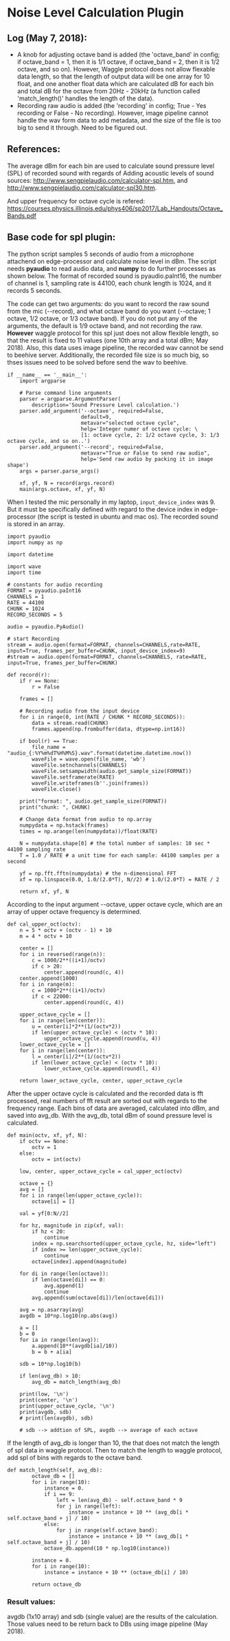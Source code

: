 
# Noise Level Calculation Plugin

## Log (May 7, 2018):
- A knob for adjusting octave band is added (the 'octave_band' in config; if octave_band = 1, then it is 1/1 octave, if octave_band = 2, then it is 1/2 octave, and so on). However, Waggle protocol does not allow flexable data length, so that the length of output data will be one array for 10 float, and one another float data which are calculated dB for each bin and total dB for the octave from 20Hz - 20kHz (a function called 'match_length()' handles the length of the data).
- Recording raw audio is added (the 'recording' in config; True - Yes recording or False - No recording). However, image pipeline cannot handle the wav form data to add metadata, and the size of the file is too big to send it through. Need to be figured out.

## References:
The average dBm for each bin are used to calculate sound pressure level (SPL) of recorded sound with regards of 
Adding acoustic levels of sound sources: http://www.sengpielaudio.com/calculator-spl.htm, and http://www.sengpielaudio.com/calculator-spl30.htm.

And upper frequency for octave cycle is refered: https://courses.physics.illinois.edu/phys406/sp2017/Lab_Handouts/Octave_Bands.pdf

## Base code for spl plugin:
The python script samples 5 seconds of audio from a microphone attachend on edge-processor and calculate noise level in dBm.
The script needs **pyaudio** to read audio data, and **numpy** to do further processes as shown below. The format of recorded sound is pyaudio.paInt16, the number of channel is 1, sampling rate is 44100, each chunk length is 1024, and it records 5 seconds.

The code can get two arguments: do you want to record the raw sound from the mic (--record), and what octave band do you want (--octave; 1 octave, 1/2 octave, or 1/3 octave band). If you do not put any of the arguments, the default is 1/9 octave band, and not recording the raw. **However** waggle protocol for this spl just does not allow flexible length, so that the result is fixed to 11 values (one 10th array and a total dBm; May 2018). Also, this data uses image pipeline, the recorded wav cannot be send to beehive server. Additionally, the recorded file size is so much big, so thses issues need to be solved before send the wav to beehive.

```
if __name__ == '__main__':
    import argparse

    # Parse command line arguments
    parser = argparse.ArgumentParser(
        description='Sound Pressure Level calculation.')
    parser.add_argument('--octave', required=False,
                        default=9,
                        metavar="selected octave cycle",
                        help='Integer numer of octave cycle: \
                        [1: octave cycle, 2: 1/2 octave cycle, 3: 1/3 octave cycle, and so on..')
    parser.add_argument('--record', required=False,
                        metavar="True or False to send raw audio",
                        help='Send raw audio by packing it in image shape')
    args = parser.parse_args()

    xf, yf, N = record(args.record)
    main(args.octave, xf, yf, N)
```

When I tested the mic personally in my laptop, ```input_device_index``` was 9. But it must be specifically defined with regard
to the device index in edge-processor (the script is tested in ubuntu and mac os). The recorded sound is stored in an array.

```
import pyaudio
import numpy as np

import datetime

import wave
import time

# constants for audio recording
FORMAT = pyaudio.paInt16
CHANNELS = 1
RATE = 44100
CHUNK = 1024
RECORD_SECONDS = 5

audio = pyaudio.PyAudio()

# start Recording
stream = audio.open(format=FORMAT, channels=CHANNELS,rate=RATE, input=True, frames_per_buffer=CHUNK, input_device_index=9)
#stream = audio.open(format=FORMAT, channels=CHANNELS, rate=RATE, input=True, frames_per_buffer=CHUNK)

def record(r):
    if r == None:
        r = False

    frames = []

    # Recording audio from the input device
    for i in range(0, int(RATE / CHUNK * RECORD_SECONDS)):
        data = stream.read(CHUNK)
        frames.append(np.frombuffer(data, dtype=np.int16))
    
    if bool(r) == True:
        file_name = "audio_{:%Y%m%dT%H%M%S}.wav".format(datetime.datetime.now())
        waveFile = wave.open(file_name, 'wb')
        waveFile.setnchannels(CHANNELS)
        waveFile.setsampwidth(audio.get_sample_size(FORMAT))
        waveFile.setframerate(RATE)
        waveFile.writeframes(b''.join(frames))
        waveFile.close()

    print("format: ", audio.get_sample_size(FORMAT))
    print("chunk: ", CHUNK)

    # Change data format from audio to np.array
    numpydata = np.hstack(frames)
    times = np.arange(len(numpydata))/float(RATE)

    N = numpydata.shape[0] # the total number of samples: 10 sec * 44100 sampling rate
    T = 1.0 / RATE # a unit time for each sample: 44100 samples per a second

    yf = np.fft.fftn(numpydata) # the n-dimensional FFT
    xf = np.linspace(0.0, 1.0/(2.0*T), N//2) # 1.0/(2.0*T) = RATE / 2

    return xf, yf, N

```
According to the input argument --octave, upper octave cycle, which are an array of upper octave frequency is determined. 

```
def cal_upper_oct(octv):
    n = 5 * octv + (octv - 1) + 10
    m = 4 * octv + 10

    center = []
    for i in reversed(range(n)):
        c = 1000/2**((i+1)/octv)
        if c > 20:
            center.append(round(c, 4))
    center.append(1000)
    for i in range(m):
        c = 1000*2**((i+1)/octv)
        if c < 22000:
            center.append(round(c, 4))

    upper_octave_cycle = []
    for i in range(len(center)):
        u = center[i]*2**(1/(octv*2))
        if len(upper_octave_cycle) < (octv * 10):
            upper_octave_cycle.append(round(u, 4))
    lower_octave_cycle = []
    for i in range(len(center)):
        l = center[i]/2**(1/(octv*2))
        if len(lower_octave_cycle) < (octv * 10):
            lower_octave_cycle.append(round(l, 4))

    return lower_octave_cycle, center, upper_octave_cycle
```

After the upper octave cycle is calculated and the recorded data is fft processed, real numbers of fft result are sorted out with regards to the frequency range. Each bins of data are averaged, calculated into dBm, and saved into avg_db. With the avg_db, total dBm of sound pressure level is calculated. 
```
def main(octv, xf, yf, N):
    if octv == None:
        octv = 1
    else:
        octv = int(octv)

    low, center, upper_octave_cycle = cal_upper_oct(octv)

    octave = {}
    avg = []
    for i in range(len(upper_octave_cycle)):
        octave[i] = []

    val = yf[0:N//2]
    
    for hz, magnitude in zip(xf, val):
        if hz < 20:
            continue
        index = np.searchsorted(upper_octave_cycle, hz, side="left")
        if index >= len(upper_octave_cycle):
            continue
        octave[index].append(magnitude)

    for di in range(len(octave)):
        if len(octave[di]) == 0:
            avg.append(1)
            continue
        avg.append(sum(octave[di])/len(octave[di]))

    avg = np.asarray(avg)
    avgdb = 10*np.log10(np.abs(avg))

    a = []
    b = 0
    for ia in range(len(avg)):
        a.append(10**(avgdb[ia]/10))
        b = b + a[ia]

    sdb = 10*np.log10(b)

    if len(avg_db) > 10:
        avg_db = match_length(avg_db)

    print(low, '\n')
    print(center, '\n')
    print(upper_octave_cycle, '\n')
    print(avgdb, sdb)
    # print(len(avgdb), sdb)

    # sdb --> addtion of SPL, avgdb --> average of each octave
```

If the length of avg_db is longer than 10, the that does not match the length of spl data in waggle protocol. Then to match the length to waggle protocol, add spl of bins with regards to the octave band.

```
def match_length(self, avg_db):
        octave_db = []
        for i in range(10):
            instance = 0.
            if i == 9:
                left = len(avg_db) - self.octave_band * 9
                for j in range(left):
                    instance = instance + 10 ** (avg_db[i * self.octave_band + j] / 10)
            else:
                for j in range(self.octave_band):
                    instance = instance + 10 ** (avg_db[i * self.octave_band + j] / 10)
            octave_db.append(10 * np.log10(instance))

        instance = 0.
        for i in range(10):
            instance = instance + 10 ** (octave_db[i] / 10)

        return octave_db
```


### Result values:
avgdb (1x10 array) and sdb (single value) are the results of the calculation. Those values need to be return back to DBs 
using image pipeline (May 2018).


